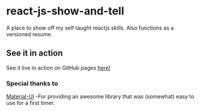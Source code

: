 # react-js-show-and-tell
A place to show off my self taught reactjs skills. Also functions as a versioned resume.
## See it in action
See it live in action on GitHub pages [here!](https://drwusiji.github.io/react-js-show-and-tell/)
### Special thanks to
[Material-UI](https://material-ui.com/)
-For providing an awesome library that was (somewhat) easy to use for a first timer.